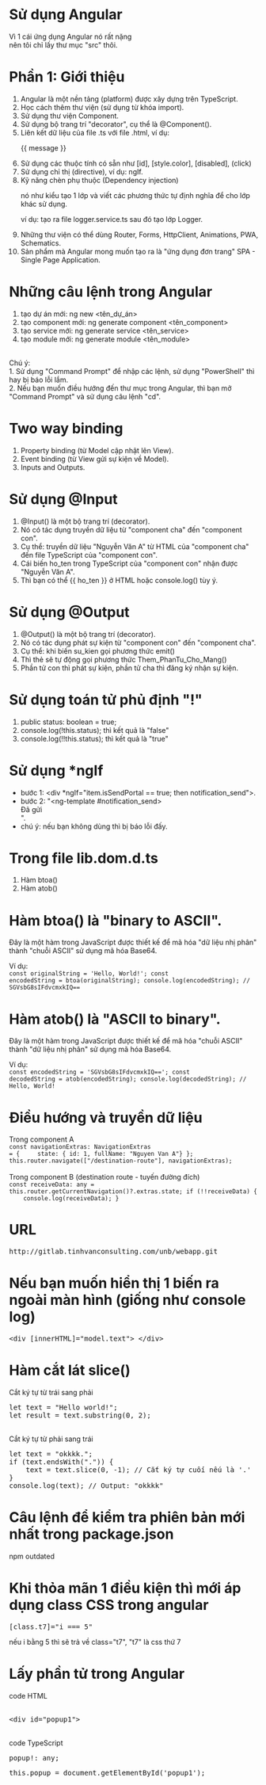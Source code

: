 # Sử dụng Angular
Vì 1 cái ứng dụng Angular nó rất nặng<br>
nên tôi chỉ lấy thư mục "src" thôi.
# Phần 1: Giới thiệu
1. Angular là một nền tảng (platform) được xây dựng trên TypeScript.
2. Học cách thêm thư viện (sử dụng từ khóa import).
3. Sử dụng thư viện Component.
4. Sử dụng bộ trang trí "decorator", cụ thể là @Component().
5. Liên kết dữ liệu của file .ts với file .html, ví dụ: <p>{{ message }}</p>
6. Sử dụng các thuộc tính có sẵn như [id], [style.color], [disabled], (click)
7. Sử dụng chỉ thị (directive), ví dụ: ngIf.
8. Kỹ năng chèn phụ thuộc (Dependency injection)<p>nó như kiểu tạo 1 lớp và viết các phương thức tự định nghĩa để cho lớp khác sử dụng.</p><p>ví dụ: tạo ra file logger.service.ts sau đó tạo lớp Logger.</p>
9. Những thư viện có thể dùng Router, Forms, HttpClient, Animations, PWA, Schematics.
10. Sản phẩm mà Angular mong muốn tạo ra là "ứng dụng đơn trang" SPA - Single Page Application.
# Những câu lệnh trong Angular
1. tạo dự án mới: ng new <tên_dự_án>
2. tạo component mới: ng generate component <tên_component>
3. tạo service mới: ng generate service <tên_service>
4. tạo module mới: ng generate module <tên_module>
<br>
Chú ý:
<br>
1. Sử dụng "Command Prompt" để nhập các lệnh, sử dụng "PowerShell" thì hay bị báo lỗi lắm.
<br>
2. Nếu bạn muốn điều hướng đến thư mục trong Angular, thì bạn mở "Command Prompt" và sử dụng câu lệnh "cd".

# Two way binding
1. Property binding (từ Model cập nhật lên View).
2. Event binding (từ View gửi sự kiện về Model).
3. Inputs and Outputs.

# Sử dụng @Input
1. @Input() là một bộ trang trí (decorator).
2. Nó có tác dụng truyền dữ liệu từ "component cha" đến "component con".
3. Cụ thể: truyền dữ liệu "Nguyễn Văn A" từ HTML của "component cha" đến file TypeScript của "component con".
4. Cái biến ho_ten trong TypeScript của "component con" nhận được "Nguyễn Văn A".
5. Thì bạn có thể {{ ho_ten }} ở HTML hoặc console.log() tùy ý.

# Sử dụng @Output
1. @Output() là một bộ trang trí (decorator).
2. Nó có tác dụng phát sự kiện từ "component con" đến "component cha".
3. Cụ thể: khi biến su_kien gọi phương thức emit()
4. Thì thẻ <app-phan-tu-con> sẽ tự động gọi phương thức Them_PhanTu_Cho_Mang()
5. Phần tử con thì phát sự kiện, phần tử cha thì đăng ký nhận sự kiện.

# Sử dụng toán tử phủ định "!"
1. public status: boolean = true;
2. console.log(!this.status); thì kết quả là "false"
3. console.log(!!this.status); thì kết quả là "true"

# Sử dụng *ngIf
- bước 1: <div *ngIf="item.isSendPortal == true; then notification_send"></div>.
- bước 2: "<ng-template #notification_send> <div>Đã gửi</div> </ng-template>".
- chú ý: nếu bạn không dùng <ng-template> thì bị báo lỗi đấy.

# Trong file lib.dom.d.ts
1. Hàm btoa()
2. Hàm atob()

# Hàm btoa() là "binary to ASCII".<br>
Đây là một hàm trong JavaScript được thiết kế để mã hóa "dữ liệu nhị phân" thành "chuỗi ASCII" sử dụng mã hóa Base64.<br>

Ví dụ:<br>
<code>const originalString = 'Hello, World!';
const encodedString = btoa(originalString);
console.log(encodedString); // SGVsbG8sIFdvcmxkIQ==
</code>

# Hàm atob() là "ASCII to binary".<br>
Đây là một hàm trong JavaScript được thiết kế để mã hóa "chuỗi ASCII" thành "dữ liệu nhị phân" sử dụng mã hóa Base64.<br>

Ví dụ:<br>
<code>const encodedString = 'SGVsbG8sIFdvcmxkIQ==';
const decodedString = atob(encodedString);
console.log(decodedString); // Hello, World!
</code>

# Điều hướng và truyền dữ liệu
Trong component A<br>
<code>const navigationExtras: NavigationExtras = {
          &emsp;&emsp;&emsp;&emsp;state: { id: 1, fullName: "Nguyen Van A"}
        };
        this.router.navigate(["/destination-route"], navigationExtras);</code>
<br><br>
Trong component B (destination route - tuyến đường đích)<br>
<code>const receiveData: any = this.router.getCurrentNavigation()?.extras.state;
    if (!!receiveData) {
      &emsp;&emsp;&emsp;&emsp;console.log(receiveData);
    }</code>

# URL
<pre>http://gitlab.tinhvanconsulting.com/unb/webapp.git</pre>

# Nếu bạn muốn hiển thị 1 biến ra ngoài màn hình (giống như console log)
<pre>&ltdiv [innerHTML]="model.text"&gt &lt/div&gt </pre>

# Hàm cắt lát slice()
Cắt ký tự từ trái sang phải<br>
<pre>let text = "Hello world!";
let result = text.substring(0, 2);</pre>
<br>
Cắt ký tự từ phải sang trái<br>
<pre>let text = "okkkk.";
if (text.endsWith(".")) {
    text = text.slice(0, -1); // Cắt ký tự cuối nếu là '.'
}
console.log(text); // Output: "okkkk"</pre>

# Câu lệnh để kiểm tra phiên bản mới nhất trong package.json
npm outdated

# Khi thỏa mãn 1 điều kiện thì mới áp dụng class CSS trong angular
<pre>[class.t7]="i === 5"</pre>
nếu i bằng 5 thì sẽ trả về class="t7", "t7" là css thứ 7

# Lấy phần tử trong Angular
<div>code HTML</div>
<br>
<pre>&ltdiv id="popup1"></pre>
<br>
<div>code TypeScript</div>
<pre>popup!: any;</pre>
<pre>this.popup = <HTMLInputElement>document.getElementById('popup1');</pre>
